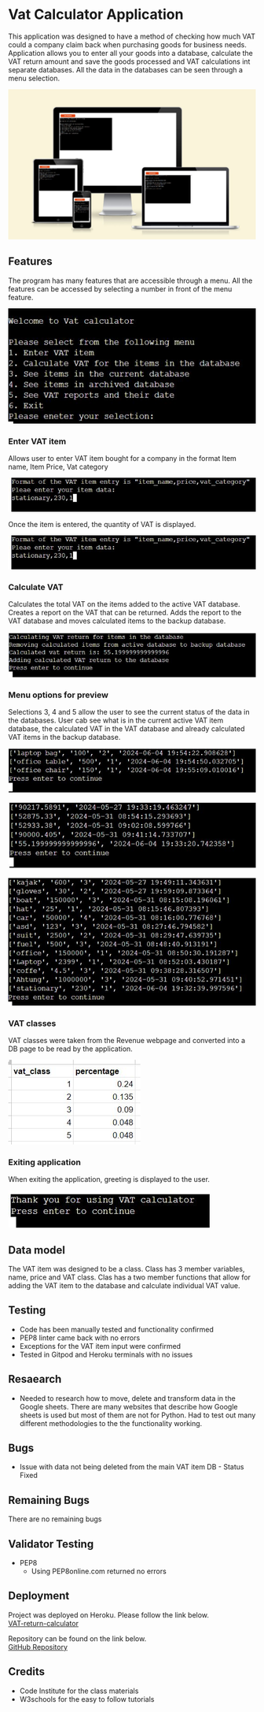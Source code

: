 # Vat Calculator Application
This application was designed to have a method of checking how much VAT could a company claim back when purchasing goods for business needs. Application allows you to enter all your goods into a database, calculate the VAT return amount and save the goods processed and VAT calculations int separate databases. All the data in the databases can be seen through a menu selection.

![Image of a webpage on different screens][multiscreen]

[multiscreen]: media/project-3-main-screen.JPG

## Features
The program has many features that are accessible through a menu. All the features can be accessed by selecting a number in front of the menu feature.  

![Application menu][menu]

[menu]: media/menu.JPG

### Enter VAT item
Allows user to enter VAT item bought for a company in the format Item name, Item Price, Vat category

![Entry of VAT item][vatitem]

[vatitem]: media/vat-item.JPG

Once the item is entered, the quantity of VAT is displayed.

![VAT item added to the db][vatitemadded]

[vatitemadded]: media/vat-item.JPG

### Calculate VAT 
Calculates the total VAT on the items added to the active VAT database. Creates a report on the VAT that can be returned. Adds the report to the VAT database and moves calculated items to the backup database.

![Calculated VAT results][vatcalc]

[vatcalc]: media/vat-calc.JPG

### Menu options for preview
Selections 3, 4 and 5 allow the user to see the current status of the data in the databases. User cab see what is in the current active VAT item database, the calculated VAT in the VAT database and already calculated VAT items in the backup database.

![VAT item active DB][vatitemdb]

[vatitemdb]: media/vat-item-db.JPG

![Calculated VAT DB][vatreports]

[vatreports]: media/vat-reports.JPG

![VAT item backup DB][vatitembackupdb]

[vatitembackupdb]: media/items-backup-db.JPG

### VAT classes
VAT classes were taken from the Revenue webpage and converted into a DB page to be read by the application.

![VAT classes in the DB][vatclasses]

[vatclasses]: media/vat-classes.JPG

### Exiting application
When exiting the application, greeting is displayed to the user.

![Exit greeting][exit]

[exit]: media/exit.JPG

## Data model
The VAT item was designed to be a class. Class has 3 member variables, name, price and VAT class. Clas has a two member functions that allow for adding the VAT item to the database and calculate individual VAT value.

## Testing
* Code has been manually tested and functionality confirmed
* PEP8 linter came back with no errors
* Exceptions for the VAT item input were confirmed
* Tested in Gitpod and Heroku terminals with no issues

## Resaearch
* Needed to research how to move, delete and transform data in the Google sheets. There are many websites that describe how Google sheets is used but most of them are not for Python. Had to test out many different methodologies to the the functionality working.

## Bugs
* Issue with data not being deleted from the main VAT item DB - Status Fixed

## Remaining Bugs
There are no remaining bugs

## Validator Testing
* PEP8
    * Using PEP8online.com returned no errors

## Deployment
Project was deployed on Heroku. Please follow the link below.
<br />
[VAT-return-calculator](https://vat-calculator-b6621b2925e2.herokuapp.com/)

Repository can be found on the link below.
<br />
[GitHub Repository](https://github.com/Erx35/VAT-return-calculator.git)

## Credits
* Code Institute for the class materials
* W3schools for the easy to follow tutorials


